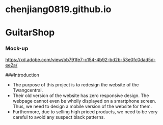 # chenjiang0819.github.io  
# GuitarShop  

### Mock-up    
https://xd.adobe.com/view/bb791fe7-c154-4b92-bd2b-53e0fc0dad5d-ee2a/  
  
###Introduction  
- The purpose of this project is to redesign the website of the Twangcentral.  
- Their old version of the website has zero responsive design. The webpage cannot even be wholly displayed on a smartphone screen. Thus, we need to design a mobile version of the website for them.  
- Furthermore, due to selling high priced products, we need to be very careful to avoid any suspect black patterns.  
